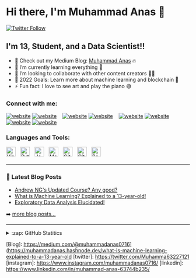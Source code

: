 # Hi there, I'm Muhammad Anas 👋 

[![Twitter Follow](https://img.shields.io/twitter/follow/Muhamma63227121?color=1DA1F2&logo=twitter&style=for-the-badge)](https://twitter.com/intent/follow?original_referer=https%3A%2F%2Fgithub.com%2FMuhamma63227121&screen_name=Muhamma63227121)


## I'm 13, Student, and a Data Scientist!!

- 🔭 Check out my Medium Blog: [Muhammad Anas](https://medium.com/@muhammadanas0716) 🔥
- 🌱 I’m currently learning everything 🤣
- 👯 I’m looking to collaborate with other content creators 🤝🏻
- 🥅 2022 Goals: Learn more about machine learning and blockchain 🚀
- ⚡ Fun fact: I love to see art and play the piano 😅



### Connect with me:

[![website](https://img.icons8.com/color/48/000000/twitter--v1.png)](https://twitter.com/Muhamma63227121#gh-light-mode-only)
[![website](https://img.icons8.com/color/48/000000/twitter--v1.png)](https://twitter.com/Muhamma63227121#gh-dark-mode-only)
&nbsp;&nbsp;
[![website](https://img.icons8.com/color/48/000000/medium-monogram.png)](https://medium.com/@muhammadanas0716#gh-light-mode-only)
[![website](https://img.icons8.com/color/48/000000/medium-monogram.png)](https://medium.com/@muhammadanas0716#gh-dark-mode-only)
&nbsp;&nbsp;
[![website](https://img.icons8.com/color/48/000000/linkedin.png)](https://www.linkedin.com/in/muhammad-anas-63744b235/#gh-light-mode-only)
[![website](https://img.icons8.com/color/48/000000/linkedin.png)](https://www.linkedin.com/in/muhammad-anas-63744b235/#gh-dark-mode-only)
&nbsp;&nbsp;
[![website](https://img.icons8.com/color/48/000000/instagram-new--v1.png)](https://www.instagram.com/muhammadanas0716/#gh-light-mode-only)
[![website](https://img.icons8.com/color/48/000000/instagram-new--v1.png)](https://www.instagram.com/muhammadanas0716/#gh-dark-mode-only)

### Languages and Tools:

<img align="left" alt="Visual Studio Code" width="26px" src="https://cdn.jsdelivr.net/gh/devicons/devicon/icons/vscode/vscode-original.svg" style="padding-right:10px;" />
<img align="left" alt="Python" width="26px" src="https://cdn.jsdelivr.net/gh/devicons/devicon/icons/python/python-original.svg" style="padding-right:10px;" />
<img align="left" alt="JavaScript" width="26px" src="https://cdn.jsdelivr.net/gh/devicons/devicon/icons/javascript/javascript-original.svg" style="padding-right:10px;" />
<img align="left" alt="MongoDB" width="26px" src="https://cdn.jsdelivr.net/gh/devicons/devicon/icons/mongodb/mongodb-original.svg" style="padding-right:10px;" />
<img align="left" alt="Git" width="26px" src="https://cdn.jsdelivr.net/gh/devicons/devicon/icons/git/git-original.svg" style="padding-right:10px;" />
<img align="left" alt="GitHub" width="26px" src="https://user-images.githubusercontent.com/3369400/139447912-e0f43f33-6d9f-45f8-be46-2df5bbc91289.png" style="padding-right:10px;" />
<img align="left" alt="Bash" width="26px" src="https://cdn.jsdelivr.net/gh/devicons/devicon/icons/bash/bash-original.svg" />

<br />
<br />

---

### 📕 Latest Blog Posts

<!-- BLOG-POST-LIST:START -->
- [Andrew NG's Updated Course? Any good?](https://muhammadanas.hashnode.dev/andrew-ngs-updated-course-any-good)
- [What is Machine Learning? Explained to a 13-year-old!](https://muhammadanas.hashnode.dev/what-is-machine-learning-explained-to-a-13-year-old)
- [Exploratory Data Analysis Elucidated!](https://medium.com/mlearning-ai/exploratory-data-analysis-explained-38ebd817df1c)
<!-- BLOG-POST-LIST:END -->

➡️ [more blog posts...](https://medium.com/@muhammadanas0716v/)

---

<details>
  <summary>:zap: GitHub Statitics</summary>

  <img align="left" alt="My GitHub Stats" src="https://github-readme-stats.vercel.app/api?username=muhammadanas365&show_icons=true&hide_border=false&title_color=ff652f&icon_color=FFE400&bg_color=09131B&text_color=ffffff&border_color=0c1a25" />

</details>

[Blog]: https://medium.com/@muhammadanas0716](https://muhammadanas.hashnode.dev/what-is-machine-learning-explained-to-a-13-year-old
[twitter]: https://twitter.com/Muhamma63227121
[instagram]: https://www.instagram.com/muhammadanas0716/
[linkedin]: https://www.linkedin.com/in/muhammad-anas-63744b235/

